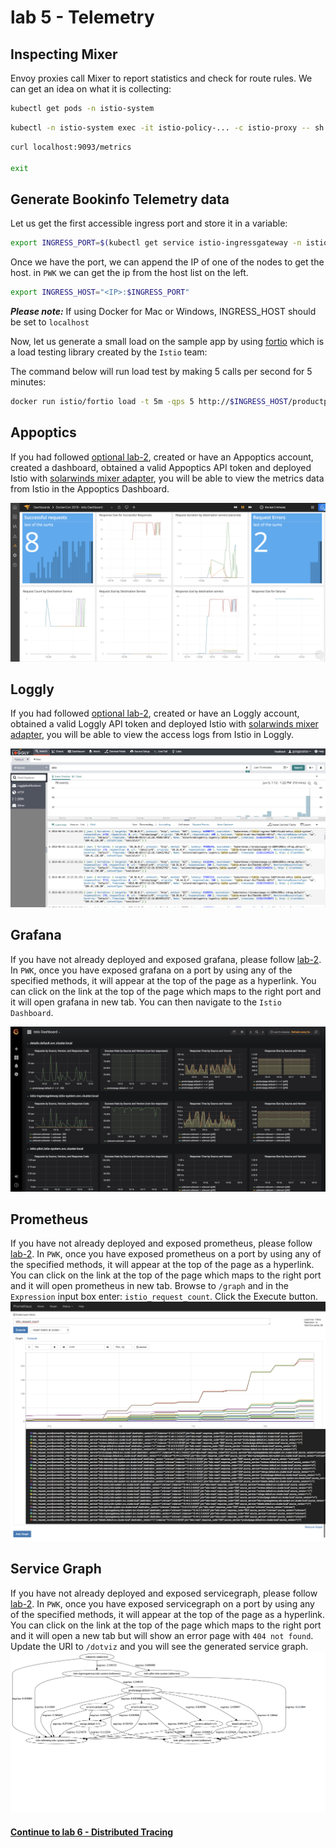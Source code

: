 # lab 5 - Telemetry


## Inspecting Mixer

Envoy proxies call Mixer to report statistics and check for route rules. We can get an idea on what it is collecting:

```sh
kubectl get pods -n istio-system
```

```sh
kubectl -n istio-system exec -it istio-policy-... -c istio-proxy -- sh
```

```sh
curl localhost:9093/metrics

exit
```

## Generate Bookinfo Telemetry data

Let us get the first accessible ingress port and store it in a variable:

```sh
export INGRESS_PORT=$(kubectl get service istio-ingressgateway -n istio-system --template='{{(index .spec.ports 0).nodePort}}')
```

Once we have the port, we can append the IP of one of the nodes to get the host. in `PWK` we can get the ip from the host list on the left.
```sh
export INGRESS_HOST="<IP>:$INGRESS_PORT"
```

***Please note:*** If using Docker for Mac or Windows, INGRESS_HOST should be set to `localhost`

Now, let us generate a small load on the sample app by using [fortio](https://github.com/istio/fortio) which is a load testing library created by the `Istio` team:

The command below will run load test by making 5 calls per second for 5 minutes:
```sh
docker run istio/fortio load -t 5m -qps 5 http://$INGRESS_HOST/productpage
```

## Appoptics
If you had followed [optional lab-2](../lab-2/optional.md), created or have an Appoptics account, created a dashboard, obtained a valid Appoptics API token and deployed Istio with [solarwinds mixer adapter](https://github.com/solarwinds/istio-adapter), you will be able to view the metrics data from Istio in the Appoptics Dashboard.

![](img/AO_Dashboard.png)

## Loggly
If you had followed [optional lab-2](../lab-2/optional.md), created or have an Loggly account, obtained a valid Loggly API token and deployed Istio with [solarwinds mixer adapter](https://github.com/solarwinds/istio-adapter), you will be able to view the access logs from Istio in Loggly.

![](img/Loggly.png)


## Grafana

If you have not already deployed and exposed grafana, please follow [lab-2](../lab-2/README.md). 
In `PWK`, once you have exposed grafana on a port by using any of the specified methods, it will appear at the top of the page as a hyperlink. You can click on the link at the top of the page which maps to the right port and it will open grafana in new tab. You can then navigate to the `Istio Dashboard`.

![](img/Grafana_Istio_Dashboard.png)

## Prometheus
If you have not already deployed and exposed prometheus, please follow [lab-2](../lab-2/README.md). 
In `PWK`, once you have exposed prometheus on a port by using any of the specified methods, it will appear at the top of the page as a hyperlink. You can click on the link at the top of the page which maps to the right port and it will open prometheus in new tab. 
Browse to `/graph` and in the `Expression` input box enter: `istio_request_count`. Click the Execute button.
![](img/Prometheus.png)

## Service Graph

If you have not already deployed and exposed servicegraph, please follow [lab-2](../lab-2/README.md). 
In `PWK`, once you have exposed servicegraph on a port by using any of the specified methods, it will appear at the top of the page as a hyperlink. You can click on the link at the top of the page which maps to the right port and it will open a new tab but will show an error page with `404 not found`. 
Update the URI to `/dotviz` and you will see the generated service graph.
![](img/servicegraph.png)


#### [Continue to lab 6 - Distributed Tracing](../lab-6/README.md)
